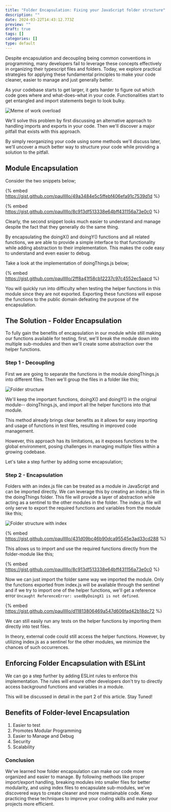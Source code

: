```yaml
---
title: "Folder Encapsulation: Fixing your JavaScript folder structure"
description: ""
date: 2024-03-22T14:43:12.773Z
preview: ""
draft: true
tags: []
categories: []
type: default
---
```


Despite encapsulation and decoupling being common conventions in programming, many developers fail to leverage these concepts effectively in organizing their typescript files and folders. Today, we explore practical strategies for applying these fundamental principles to make your code cleaner, easier to manage and just generally better.

As your codebase starts to get larger, it gets harder to figure out which code goes where and what-does-what in your code. Functionalities start to get entangled and import statements begin to look bulky.


![Meme of work overload](/assets/gif.gif)


We'll solve this problem by first discussing an alternative approach to handling imports and exports in your code. Then we'll discover a major pitfall that exists with this approach.

By simply reorganizing your code using some methods we'll discuss later, we'll uncover a much better way to structure your code while providing a solution to the pitfall.



## Module Encapsulation
Consider the two snippets below;


{% embed https://gist.github.com/paulllllo/49a3484e5c5ffebf406efa91c7539d1d %}


{% embed https://gist.github.com/paulllllo/8c913df513338e64bff431156a73e0c0 %}

Clearly, the second snippet looks much easier to understand and manage despite the fact that they generally do the same thing.

By encapsulating the doingX() and doingY() functions and all related functions, we are able to provide a simple interface to that functionality while adding abstraction to their implementation. This makes the code easy to understand and even easier to debug.

Take a look at the implementation of doingThings.js below;

{% embed https://gist.github.com/paulllllo/2ff8a41f58cb12237c97c4552ec5aacd %}

You will quickly run into difficulty when testing the helper functions in this module since they are not exported. Exporting these functions will expose the functions to the public domain defeating the purpose of the encapsulation.

## The Solution - Folder Encapsulation

To fully gain the benefits of encapsulation in our module while still making our functions available for testing, first, we'll break the module down into multiple sub-modules and then we'll create some abstraction over the helper functions.

### Step 1 - Decoupling

First we are going to separate the functions in the module doingThings.js into different files. Then we'll group the files in a folder like this;


![Folder structure](/assets/Basic%20folder%20module.PNG)

We'll keep the important functions, doingX() and doingY() in the original module-- doingThings.js, and import all the helper functions into that module.

This method already brings clear benefits as it allows for easy importing and usage of functions in test files, resulting in improved code management.

However, this approach has its limitations, as it exposes functions to the global environment, posing challenges in managing multiple files within a growing codebase.

Let's take a step further by adding some encapsulation;

### Step 2 - Encapsulation

Folders with an index.js file can be treated as a module in JavaScript and can be imported directly. We can leverage this by creating an index.js file in the doingThings folder. This file will provide a layer of abstraction while acting as a sentinel to the other modules in the folder. The index.js file will only serve to export the required functions and variables from the module like this;


![Folder structure with index](/assets/Folder%20with%20index.PNG)

{% embed https://gist.github.com/paulllllo/431d09bc46b90dca95545e3ad33cd288 %}

This allows us to import and use the required functions directly from the folder-module like this;

{% embed https://gist.github.com/paulllllo/8c913df513338e64bff431156a73e0c0 %}

Now we can just import the folder same way we imported the module. Only the functions exported from index.js will be available through the sentinel and if we try to import one of the helper functions, we'll get a reference error `Uncaught ReferenceError: usedByDoingX1 is not defined`.

{% embed https://gist.github.com/paulllllo/d11813806469a547d606fad42b18dc72 %}

We can still easily run any tests on the helper functions by importing them directly into test files.

In theory, external code could still access the helper functions. However, by utilizing index.js as a sentinel for the other modules, we minimize the chances of such occurrences.

## Enforcing Folder Encapsulation with ESLint

We can go a step further by adding ESLint rules to enforce this implementation. The rules will ensure other developers don't try to directly access background functions and variables in a module. 

This will be discussed in detail in the part 2 of this article. Stay Tuned!

## Benefits of Folder-level Encapsulation
1. Easier to test
2. Promotes Modular Programming
3. Easier to Manage and Debug
4. Security
5. Scalability

### Conclusion
We've learned how folder encapsulation can make our code more organized and easier to manage. By following methods like proper import/export handling, breaking modules into smaller files for better modularity, and using index files to encapsulate sub-modules, we've discovered ways to create cleaner and more maintainable code. Keep practicing these techniques to improve your coding skills and make your projects more efficient.

